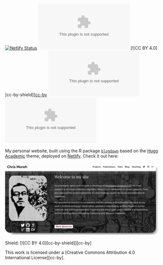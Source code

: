 [![Netlify Status](https://api.netlify.com/api/v1/badges/4d7dccd9-ec21-47eb-b218-34cb5b768883/deploy-status)](https://app.netlify.com/sites/cgmoreh/deploys) ![GitHub (Pre-)Release Date](https://img.shields.io/github/release-date-pre/CGMoreh/chrismoreh.com) [![CC BY 4.0][cc-by-shield]][cc-by](https://github.com/CGMoreh/chrismoreh.com/blob/master/LICENSE.md) ![GitHub repo size](https://img.shields.io/github/repo-size/cgmoreh/chrismoreh.com) ![GitHub code size in bytes](https://img.shields.io/github/languages/code-size/cgmoreh/chrismoreh.com) 

My personal website, built using the R package [`blogdown`](https://bookdown.org/yihui/blogdown/) based on the [Hugo Academic](https://themes.gohugo.io/academic/) theme, deployed on [Netlify](https://www.netlify.com/). Check it out here:

[![Website Thumbnail](site-thumbnail.jpg)](https://www.chrismoreh.com/)

Shield: [![CC BY 4.0][cc-by-shield]][cc-by]

This work is licensed under a
[Creative Commons Attribution 4.0 International License][cc-by].

